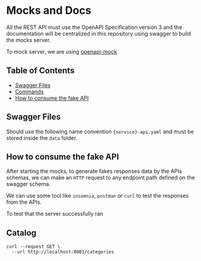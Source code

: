 # Mocks and Docs

All the REST API must use the OpenAPI Specification version 3 and the documentation will be centralized in this repository using swagger to build the mocks server.

To mock server, we are using [openapi-mock](https://github.com/muonsoft/openapi-mock)

## Table of Contents

- [Swagger Files](#swagger-files)
- [Commands](#commands)
- [How to consume the fake API](#how-to-consume-the-fake-api)

## Swagger Files

Should use the following name convention `{service}-api.yaml` and must be stored inside the `data` folder.

## How to consume the fake API

After starting the mocks, to generate fakes responses data by the APIs schemas, we can make an `HTTP` request to any endpoint path defined on the swagger schema.

We can use some tool like `insomnia`, `postman` or `curl` to test the responses from the APIs.

To test that the server successfully ran

## Catalog

```
curl --request GET \
  --url http://localhost:8001/categories
```
